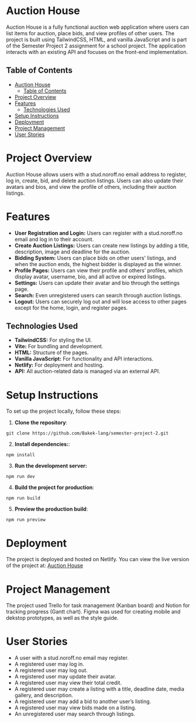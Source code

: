 # Auction House

Auction House is a fully functional auction web application where users can list items for auction, place bids, and view profiles of other users. The project is built using TailwindCSS, HTML, and vanilla JavaScript and is part of the Semester Project 2 assignment for a school project. The application interacts with an existing API and focuses on the front-end implementation.

## Table of Contents

- [Auction House](#auction-house)
  - [Table of Contents](#table-of-contents)
- [Project Overview](#project-overview)
- [Features](#features)
  - [Technologies Used](#technologies-used)
- [Setup Instructions](#setup-instructions)
- [Deployment](#deployment)
- [Project Management](#project-management)
- [User Stories](#user-stories)

# Project Overview

Auction House allows users with a stud.noroff.no email address to register, log in, create, bid, and delete auction listings. Users can also update their avatars and bios, and view the profile of others, including their auction listings.

# Features

- **User Registration and Login:** Users can register with a stud.noroff.no email and log in to their account.
- **Create Auction Listings:** Users can create new listings by adding a title, description, image and deadline for the auction.
- **Bidding System:** Users can place bids on other users' listings, and when the auction ends, the highest bidder is displayed as the winner.
- **Profile Pages:** Users can view their profile and others’ profiles, which display avatar, username, bio, and all active or expired listings.
- **Settings:** Users can update their avatar and bio through the settings page.
- **Search:** Even unregistered users can search through auction listings.
- **Logout:** Users can securely log out and will lose access to other pages except for the home, login, and register pages.

## Technologies Used

- **TailwindCSS:** For styling the UI.
- **Vite:** For bundling and development.
- **HTML:** Structure of the pages.
- **Vanilla JavaScript:** For functionality and API interactions.
- **Netlify:** For deployment and hosting.
- **API:** All auction-related data is managed via an external API.

# Setup Instructions

To set up the project locally, follow these steps:

1. **Clone the repository**:

```
git clone https://github.com/Bakek-lang/semester-project-2.git
```

2. **Install dependencies:**:

```
npm install
```

3. **Run the development server:**

```
npm run dev
```

4. **Build the project for production**:

```
npm run build
```

5. **Preview the production build**:

```
npm run preview
```

# Deployment

The project is deployed and hosted on Netlify. You can view the live version of the project at:
[Auction House](https://auction-house-sp2-bakek.netlify.app/)

# Project Management

The project used Trello for task management (Kanban board) and Notion for tracking progress (Gantt chart). Figma was used for creating mobile and dekstop prototypes, as well as the style guide.

# User Stories

- A user with a stud.noroff.no email may register.
- A registered user may log in.
- A registered user may log out.
- A registered user may update their avatar.
- A registered user may view their total credit.
- A registered user may create a listing with a title, deadline date, media gallery, and description.
- A registered user may add a bid to another user’s listing.
- A registered user may view bids made on a listing.
- An unregistered user may search through listings.
